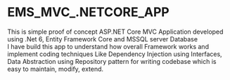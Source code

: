 # EMS_MVC_.NETCORE_APP
This is simple proof of concept  ASP.NET Core MVC Application developed using .Net 6, Entity Framework Core and MSSQL server Database   
I have build this app to understand how overall Framework works and implement coding techniques Like Dependency Injection using Interfaces, Data Abstraction using Repository pattern  for 
writing codebase which is easy to maintain, modify, extend. 
